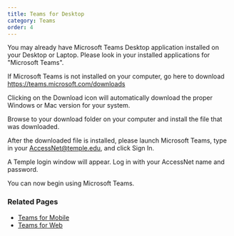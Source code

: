 ```yaml
---
title: Teams for Desktop
category: Teams
order: 4
---
```



You may already have Microsoft Teams Desktop application installed on your Desktop or Laptop. Please look in your installed applications for "Microsoft Teams".

If Microsoft Teams is not installed on your computer, go here to download https://teams.microsoft.com/downloads

Clicking on the Download icon will automatically download the proper Windows or Mac version for your system.

Browse to your download folder on your computer and install the file that was downloaded.

After the downloaded file is installed, please launch Microsoft Teams, type in your AccessNet@temple.edu, and click Sign In.

A Temple login window will appear. Log in with your AccessNet name and password.

You can now begin using Microsoft Teams.


### Related Pages

- [Teams for Mobile][0]
- [Teams for Web][1]


[0]: ../teams-mobile
[1]: ../teams-web
